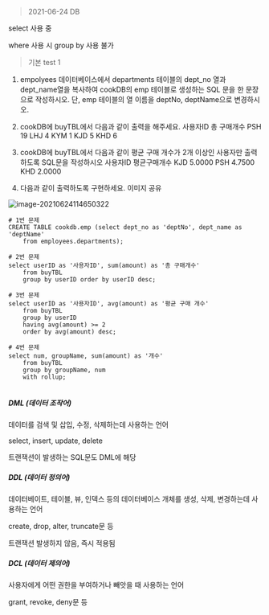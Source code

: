 > 
>
> 2021-06-24 DB



select 사용 중 

where 사용 시 group by 사용 불가



> 기본 test 1



1. empolyees 데이터베이스에서 departments 테이블의 dept_no 열과 dept_name열을 복사하여 cookDB의 emp 테이블로 생성하는 SQL 문을 한 문장으로 작성하시오. 단, emp 테이블의 열 이름을 deptNo, deptName으로 변경하시오.

   

2. cookDB에 buyTBL에서 다음과 같이 출력을 해주세요.
  사용자ID		총 구매개수
  PSH		19
  LHJ		4
  KYM		1
  KJD		5
  KHD		6

  

3. cookDB에 buyTBL에서 다음과 같이 평균 구매 개수가 2개 이상인 사용자만 출력하도록 SQL문을 작성하시오
  사용자ID		평균구매개수
  KJD		5.0000
  PSH		4.7500
  KHD		2.0000

  

4. 다음과 같이 출력하도록 구현하세요. 이미지 공유

  

  ![image-20210624114650322](C:\Users\someone\AppData\Roaming\Typora\typora-user-images\image-20210624114650322.png)



```mysql
# 1번 문제
CREATE TABLE cookdb.emp (select dept_no as 'deptNo', dept_name as 'deptName'
	from employees.departments);

# 2번 문제
select userID as '사용자ID', sum(amount) as '총 구매개수'
	from buyTBL
    group by userID order by userID desc;

# 3번 문제
select userID as '사용자ID', avg(amount) as '평균 구매 개수'
	from buyTBL
    group by userID
    having avg(amount) >= 2
    order by avg(amount) desc;

# 4번 문제
select num, groupName, sum(amount) as '개수'
	from buyTBL
    group by groupName, num
    with rollup;
    
```



##### DML (데이터 조작어)

데이터를 검색 및 삽입, 수정, 삭제하는데 사용하는 언어

select, insert, update, delete

트랜잭션이 발생하는 SQL문도 DML에 해당



##### DDL (데이터 정의어)

데이터베이트, 테이블, 뷰, 인덱스 등의 데이터베이스 개체를 생성, 삭제, 변경하는데 사용하는 언어

create, drop, alter, truncate문 등

트랜잭션 발생하지 않음, 즉시 적용됨



##### DCL (데이터 제의어)

사용자에게 어떤 권한을 부여하거나 빼앗을 때 사용하는 언어

grant, revoke, deny문 등



